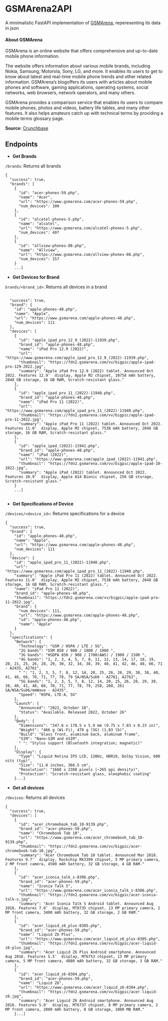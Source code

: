 # GSMArena2API
A minimalistic FastAPI implementation of [GSMArena](https://www.gsmarena.com/), reperesenting its data in json

#### About GSMArena
GSMArena is an online website that offers comprehensive and up-to-date mobile phone information.

The website offers information about various mobile brands, including Nokia, Samsung, Motorola, Sony, LG, and more. It enables its users to get to know about latest and real-time mobile phone trends and other related information. GSMArena’s blogoffers its users with articles about mobile phones and software, gaming applications, operating systems, social networks, web browsers, network operators, and many others.

GSMArena provides a comparison service that enables its users to compare mobile phones, photos and videos, battery life tables, and many other features. It also helps amateurs catch up with technical terms by providing a mobile terms glossary page.

**Source**: [Crunchbase](https://www.crunchbase.com/organization/gsmarena)

## Endpoints

- **Get Brands**

`/brands`: Returns all brands
```
{
  "success": true,
  "brands": [
    {
      "id": "acer-phones-59.php",
      "name": "Acer",
      "url": "https://www.gsmarena.com/acer-phones-59.php",
      "num_devices": 100
    },
    {
      "id": "alcatel-phones-5.php",
      "name": "alcatel",
      "url": "https://www.gsmarena.com/alcatel-phones-5.php",
      "num_devices": 407
    },
    {
      "id": "allview-phones-88.php",
      "name": "Allview",
      "url": "https://www.gsmarena.com/allview-phones-88.php",
      "num_devices": 157
    }
    ...]
```
- **Get Devices for Brand**

`brands/<brand_id>`: Returns all devices in a brand
```

  "success": true,
  "brand": {
    "id": "apple-phones-48.php",
    "name": "Apple",
    "url": "https://www.gsmarena.com/apple-phones-48.php",
    "num_devices": 111
  },
  "devices": [
    {
      "id": "apple_ipad_pro_12_9_(2022)-11939.php",
      "brand_id": "apple-phones-48.php",
      "name": "iPad Pro 12.9 (2022)",
      "url": "https://www.gsmarena.com/apple_ipad_pro_12_9_(2022)-11939.php",
      "thumbnail": "https://fdn2.gsmarena.com/vv/bigpic/apple-ipad-pro-129-2022.jpg",
      "summary": "Apple iPad Pro 12.9 (2022) tablet. Announced Oct 2022. Features 12.9″  display, Apple M2 chipset, 10758 mAh battery, 2048 GB storage, 16 GB RAM, Scratch-resistant glass."
    },
    {
      "id": "apple_ipad_pro_11_(2022)-11940.php",
      "brand_id": "apple-phones-48.php",
      "name": "iPad Pro 11 (2022)",
      "url": "https://www.gsmarena.com/apple_ipad_pro_11_(2022)-11940.php",
      "thumbnail": "https://fdn2.gsmarena.com/vv/bigpic/apple-ipad-pro-11-2022.jpg",
      "summary": "Apple iPad Pro 11 (2022) tablet. Announced Oct 2022. Features 11.0″  display, Apple M2 chipset, 7538 mAh battery, 2048 GB storage, 16 GB RAM, Scratch-resistant glass."
    },
    {
      "id": "apple_ipad_(2022)-11941.php",
      "brand_id": "apple-phones-48.php",
      "name": "iPad (2022)",
      "url": "https://www.gsmarena.com/apple_ipad_(2022)-11941.php",
      "thumbnail": "https://fdn2.gsmarena.com/vv/bigpic/apple-ipad-10-2022.jpg",
      "summary": "Apple iPad (2022) tablet. Announced Oct 2022. Features 10.9″  display, Apple A14 Bionic chipset, 256 GB storage, Scratch-resistant glass."
    }
    ...]
    
```

- **Get Specifications of Device**

`/devices/<device_id>`: Returns specifications for a device

```
{
  "success": true,
  "brand": {
    "id": "apple-phones-48.php",
    "name": "Apple",
    "url": "https://www.gsmarena.com/apple-phones-48.php",
    "num_devices": 111
  },
  "device": {
    "id": "apple_ipad_pro_11_(2022)-11940.php",
    "url": "https://www.gsmarena.com/apple_ipad_pro_11_(2022)-11940.php",
    "summary": "Apple iPad Pro 11 (2022) tablet. Announced Oct 2022. Features 11.0″  display, Apple M2 chipset, 7538 mAh battery, 2048 GB storage, 16 GB RAM, Scratch-resistant glass.",
    "name": "iPad Pro 11 (2022)",
    "brand_id": "apple-phones-48.php",
    "thumbnail": "https://fdn2.gsmarena.com/vv/bigpic/apple-ipad-pro-11-2022.jpg",
    "brand": {
      "num_devices": 111,
      "url": "https://www.gsmarena.com/apple-phones-48.php",
      "id": "apple-phones-48.php",
      "name": "Apple"
    }
  },
  "specifications": {
    "Network": {
      "Technology": "GSM / HSPA / LTE / 5G",
      "2G bands": "GSM 850 / 900 / 1800 / 1900 ",
      "3G bands": "HSDPA 850 / 900 / 1700(AWS) / 1900 / 2100 ",
      "4G bands": "1, 2, 3, 4, 5, 7, 8, 11, 12, 13, 14, 17, 18, 19, 20, 21, 25, 26, 28, 29, 30, 32, 34, 38, 39, 40, 41, 42, 46, 48, 66, 71 - A2435, A2761",
      " ": "1, 2, 3, 5, 7, 8, 12, 14, 20, 25, 26, 28, 29, 30, 38, 40, 41, 48, 66, 70, 71, 77, 78, 79 SA/NSA/Sub6 - A2761, A2762",
      "5G bands": "1, 2, 3, 5, 7, 8, 12, 14, 20, 25, 26, 28, 29, 30, 38, 40, 41, 48, 66, 70, 71, 77, 78, 79, 258, 260, 261 SA/NSA/Sub6/mmWave - A2435",
      "Speed": "HSPA, LTE-A, 5G"
    },
    "Launch": {
      "Announced": "2022, October 18",
      "Status": "Available. Released 2022, October 26"
    },
    "Body": {
      "Dimensions": "247.6 x 178.5 x 5.9 mm (9.75 x 7.03 x 0.23 in)",
      "Weight": "466 g (Wi-Fi), 470 g (5G) (1.03 lb)",
      "Build": "Glass front, aluminum back, aluminum frame",
      "SIM": "Nano-SIM and eSIM",
      " ": "Stylus support (Bluetooth integration; magnetic)"
    },
    "Display": {
      "Type": "Liquid Retina IPS LCD, 120Hz, HDR10, Dolby Vision, 600 nits (typ)",
      "Size": "11.0 inches, 366.5 cm",
      "Resolution": "1668 x 2388 pixels (~265 ppi density)",
      "Protection": "Scratch-resistant glass, oleophobic coating"
    }...}

```

- **Get all devices**

`/devices`: Returns all devices
```
{
  "success": true,
  "devices": [
    {
      "id": "acer_chromebook_tab_10-9139.php",
      "brand_id": "acer-phones-59.php",
      "name": "Chromebook Tab 10",
      "url": "https://www.gsmarena.com/acer_chromebook_tab_10-9139.php",
      "thumbnail": "https://fdn2.gsmarena.com/vv/bigpic/acer-chromebook-tab-10.jpg",
      "summary": "Acer Chromebook Tab 10 tablet. Announced Mar 2018. Features 9.7″  display, Rockchip RK3399 chipset, 5 MP primary camera, 2 MP front camera, 4500 mAh battery, 32 GB storage, 4 GB RAM."
    },
    {
      "id": "acer_iconia_talk_s-8306.php",
      "brand_id": "acer-phones-59.php",
      "name": "Iconia Talk S",
      "url": "https://www.gsmarena.com/acer_iconia_talk_s-8306.php",
      "thumbnail": "https://fdn2.gsmarena.com/vv/bigpic/acer-iconia-talk-s.jpg",
      "summary": "Acer Iconia Talk S Android tablet. Announced Aug 2016. Features 7.0″  display, MT8735 chipset, 13 MP primary camera, 2 MP front camera, 3400 mAh battery, 32 GB storage, 2 GB RAM."
    },
    {
      "id": "acer_liquid_z6_plus-8305.php",
      "brand_id": "acer-phones-59.php",
      "name": "Liquid Z6 Plus",
      "url": "https://www.gsmarena.com/acer_liquid_z6_plus-8305.php",
      "thumbnail": "https://fdn2.gsmarena.com/vv/bigpic/acer-liquid-z6-plus.jpg",
      "summary": "Acer Liquid Z6 Plus Android smartphone. Announced Aug 2016. Features 5.5″  display, MT6753 chipset, 13 MP primary camera, 5 MP front camera, 4080 mAh battery, 32 GB storage, 3 GB RAM."
    },
    {
      "id": "acer_liquid_z6-8304.php",
      "brand_id": "acer-phones-59.php",
      "name": "Liquid Z6",
      "url": "https://www.gsmarena.com/acer_liquid_z6-8304.php",
      "thumbnail": "https://fdn2.gsmarena.com/vv/bigpic/acer-liquid-z6.jpg",
      "summary": "Acer Liquid Z6 Android smartphone. Announced Aug 2016. Features 5.0″  display, MT6737 chipset, 8 MP primary camera, 2 MP front camera, 2000 mAh battery, 8 GB storage, 1000 MB RAM."
    }...]
```








